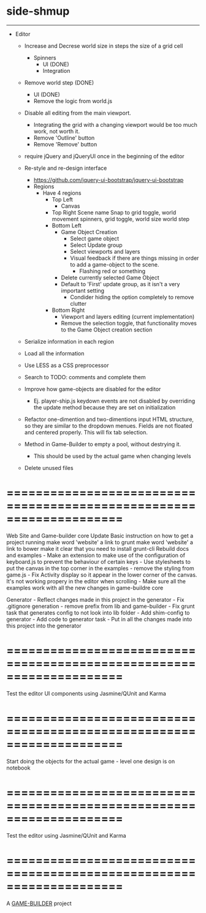 # side-shmup
-------------------

- Editor		
	- Increase and Decrese world size in steps the size of a grid cell
		- Spinners
			- UI (DONE)
			- Integration
	- Remove world step (DONE)
		- UI (DONE)
		- Remove the logic from world.js

	- Disable all editing from the main viewport. 
		- Integrating the grid with a changing viewport would be too much work, not worth it.
		- Remove 'Outline' button
		- Remove 'Remove' button

	- require jQuery and jQueryUI once in the beginning of the editor
	
	- Re-style and re-design interface 
		- https://github.com/jquery-ui-bootstrap/jquery-ui-bootstrap
		- Regions
			- Have 4 regions
				- Top Left
					- Canvas
				- Top Right
					Scene name 
					Snap to grid toggle, 
					world movement spinners, 
					grid toggle, 
					world size
					world step
				- Bottom Left 
					- Game Object Creation
						- Select game object
						- Select Update group
						- Select viewports and layers
						- Visual feedback if there are things missing in order to add a game-object to the scene.
							- Flashing red or something
					- Delete currently selected Game Object
					- Default to 'First' update group, as it isn't a very important setting
						- Condider hiding the option completely to remove clutter
				- Bottom Right 
					- Viewport and layers editing (current implementation)
					- Remove the selection toggle, that functionality moves to the Game Object creation section

	- Serialize information in each region
	- Load all the information

	- Use LESS as a CSS preprocessor

	- Search to TODO: comments and complete them

	- Improve how game-objects are disabled for the editor
		- Ej. player-ship.js keydown events are not disabled by overriding the update method 
			  because they are set on initialization
	- Refactor one-dimention and two-dimentions input HTML structure, so they are similar to the dropdown menues. Fields are not floated and centered properly. This will fix tab selection.
	- Method in Game-Builder to empty a pool, without destrying it.
		- This should be used by the actual game when changing levels
	
	- Delete unused files

====================================================================
====================================================================

Web Site and Game-builder core
  Update Basic instruction on how to get a project running
    make word 'website' a link to grunt
    make word 'website' a link to bower
    make it clear that you need to install grunt-cli
  Rebuild docs and examples
  	- Make an extension to make use of the configuration of keyboard.js to prevent the behaviour of certain keys 
	- Use stylesheets to put the canvas in the top corner in the examples
		- remove the styling from game.js
	- Fix Activity display so it appear in the lower corner of the canvas. It's not working propery in the editor when scrolling
  	- Make sure all the examples work with all the new changes in game-buildre core

Generator
	- Reflect changes made in this project in the generator
	   - Fix .gitignore generation
	   	- remove prefix from lib and game-builder
	   - Fix grunt task that generates config to not look into lib folder
	   - Add shim-config to generator
	   - Add code to generator task
	   - Put in all the changes made into this project into the generator

====================================================================
====================================================================

Test the editor UI components using Jasmine/QUnit and Karma

====================================================================
====================================================================

Start doing the objects for the actual game
	- level one design is on notebook

====================================================================
====================================================================

Test the editor using Jasmine/QUnit and Karma

====================================================================
====================================================================

A [GAME-BUILDER][game-builder] project

[game-builder]: http://diegomarquez.github.io/game-builder
